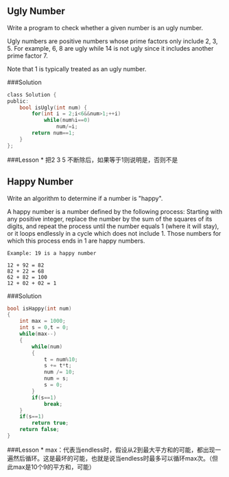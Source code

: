 ## Ugly Number

Write a program to check whether a given number is an ugly number.

Ugly numbers are positive numbers whose prime factors only include 2, 3, 5. For example, 6, 8 are ugly while 14 is not ugly since it includes another prime factor 7.

Note that 1 is typically treated as an ugly number.

###Solution
```C
class Solution {
public:
    bool isUgly(int num) {
        for(int i = 2;i<6&&num>1;++i)
            while(num%i==0)
                num/=i;
        return num==1;
    }
};
```
###Lesson
* 
把2 3 5 不断除后，如果等于1则说明是，否则不是

## Happy Number

Write an algorithm to determine if a number is "happy".

A happy number is a number defined by the following process: Starting with any positive integer, replace the number by the sum of the squares of its digits, and repeat the process until the number equals 1 (where it will stay), or it loops endlessly in a cycle which does not include 1. Those numbers for which this process ends in 1 are happy numbers.

```
Example: 19 is a happy number

12 + 92 = 82
82 + 22 = 68
62 + 82 = 100
12 + 02 + 02 = 1
```
###Solution
```C
bool isHappy(int num)
{
    int max = 1000;
    int s = 0,t = 0;
    while(max--)
    {
        while(num)
        {
            t = num%10;
            s += t*t;
            num /= 10;
            num = s;
            s = 0;
        }
        if(s==1)
            break;
    }
    if(s==1)
        return true;
    return false;
}
```
###Lesson
* 
max：代表当endless时，假设从2到最大平方和的可能，都出现一遍然后循环。这是最坏的可能，也就是说当endless时最多可以循环max次。（但此max是10个9的平方和，可能）